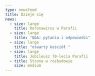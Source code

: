 ```yaml
---
type: newsfeed
title: Dzieje się
news:
  - size: large
    title: Koronawirus w Parafii
  - size: large
    title: "Q&A: pytania i odpowiedzi"
  - size: large
    title: "otwarty kościół "
  - size: large
    title: Jubileusz 70-lecia Parafii
  - title: Strona w rozbudowie
    size: medium
---
```

